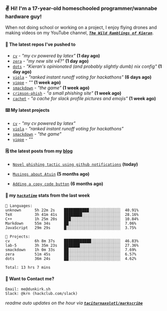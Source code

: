 ### ✌️ Hi! I'm a 17-year-old homeschooled programmer/wannabe hardware guy!

When not doing school or working on a project, I enjoy flying drones and making videos on my YouTube channel, [**_`The Wild Ramblings of Kieran`_**](https://youtube.com/@kieran.rambles).

#### 👷 The latest repos I've pushed to

- [`cv`](https://github.com/taciturnaxolotl/cv) - _"my cv powered by latex"_ **(1 day ago)**
- [`zera`](https://github.com/taciturnaxolotl/zera) - _"my new site v4?"_ **(1 day ago)**
- [`dots`](https://github.com/taciturnaxolotl/dots) - _"Kieran's opinionated (and probably slightly dumb) nix config"_ **(1 day ago)**
- [`viola`](https://github.com/taciturnaxolotl/viola) - _"ranked instant runoff voting for hackathons"_ **(6 days ago)**
- [`yippe`](https://github.com/taciturnaxolotl/yippe) - _""_ **(1 week ago)**
- [`smackdown`](https://github.com/taciturnaxolotl/smackdown) - _"the game"_ **(1 week ago)**
- [`crimson-phish`](https://github.com/taciturnaxolotl/crimson-phish) - _"a small phishing site"_ **(1 week ago)**
- [`cachet`](https://github.com/taciturnaxolotl/cachet) - _"a cache for slack profile pictures and emojis"_ **(1 week ago)**

#### ⌨️ My latest projects

- [`cv`](https://github.com/taciturnaxolotl/cv) - _"my cv powered by latex"_
- [`viola`](https://github.com/taciturnaxolotl/viola) - _"ranked instant runoff voting for hackathons"_
- [`smackdown`](https://github.com/taciturnaxolotl/smackdown) - _"the game"_
- [`yippe`](https://github.com/taciturnaxolotl/yippe) - _""_

#### 🗒️ the latest posts from my [blog](https://dunkirk.sh)

- [`Novel phishing tactic using github notifications`](https://dunkirk.sh/blog/github-phishing/) **(today)**

- [`Musings about Atuin`](https://dunkirk.sh/blog/atuin/) **(5 months ago)**

- [`Adding a copy code button`](https://dunkirk.sh/blog/adding-a-copy-button/) **(6 months ago)**



#### 📡 my [_`hackatime`_](https://waka.hackclub.com) stats from the last week

```text
💾 Languages:
unknown      5h 22m 2s    ███████████░░░░░░░░░░░░░░  40.91%
TeX          3h 41m 41s   ████████░░░░░░░░░░░░░░░░░  28.16%
C++          1h 25m 20s   ███░░░░░░░░░░░░░░░░░░░░░░  10.84%
Markdown     55m 34s      ██░░░░░░░░░░░░░░░░░░░░░░░  7.06%
JavaScript   29m 29s      █░░░░░░░░░░░░░░░░░░░░░░░░  3.75%

💼 Projects:
cv           6h 8m 37s    ████████████░░░░░░░░░░░░░  46.83%
lab-5        3h 35m 23s   ███████░░░░░░░░░░░░░░░░░░  27.36%
smackdown    1h 0m 33s    ██░░░░░░░░░░░░░░░░░░░░░░░  7.69%
zera         51m 45s      ██░░░░░░░░░░░░░░░░░░░░░░░  6.57%
dots         36m 24s      ██░░░░░░░░░░░░░░░░░░░░░░░  4.62%

Total: 13 hrs 7 mins
```

#### 📮 Want to Contact me?

```text
Email: me@dunkirk.sh
Slack: @krn (hackclub.com/slack)
```

_readme auto updates on the hour via [**`taciturnaxolotl/markscribe`**](https://github.com/taciturnaxolotl/markscribe)_

